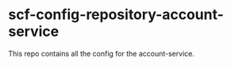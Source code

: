 # scf-config-repository-account-service

This repo contains all the config for the account-service.
